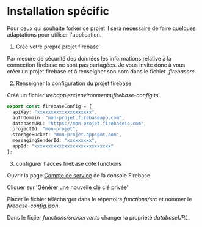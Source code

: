 # Installation spécific

Pour ceux qui souhaite forker ce projet il sera nécessaire de faire quelques adaptations pour utiliser l'application.

1. Créé votre propre projet firebase

Par mesure de sécurité des données les informations relative à la connection firebase ne sont pas partagées.
Je vous invite donc à vous créer un projet firebase et à renseigner son nom dans le fichier _.firebaserc_.

2. Renseigner la configuration du projet firebase

Créé un fichier _webapp\src\environments\firebase-config.ts_.

```typescript
export const firebaseConfig = {
  apiKey: "xxxxxxxxxxxxxxxxxxxx",
  authDomain: "mon-projet.firebaseapp.com",
  databaseURL: "https://mon-projet.firebaseio.com",
  projectId: "mon-projet",
  storageBucket: "mon-projet.appspot.com",
  messagingSenderId: "xxxxxxxxx",
  appId: "xxxxxxxxxxxxxxxxxxxxxxxxxxxx"
};
```

3. configurer l'accès firebase côté functions

Ouvrir la page [Compte de service](https://console.firebase.google.com/project/mon-projet/settings/serviceaccounts/adminsdk) de la console Firebase.

Cliquer sur 'Générer une nouvelle clé clé privée'

Placer le fichier télécharger dans le répertoire _functions/src_ et nommer le _firebase-config.json_.

Dans le ficjier _functions/src/server.ts_ changer la propriété _databaseURL_.
